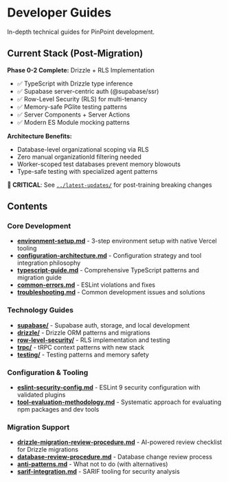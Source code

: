 # Developer Guides

In-depth technical guides for PinPoint development.

## Current Stack (Post-Migration)

**Phase 0-2 Complete:** Drizzle + RLS Implementation

- ✅ TypeScript with Drizzle type inference
- ✅ Supabase server-centric auth (@supabase/ssr)
- ✅ Row-Level Security (RLS) for multi-tenancy
- ✅ Memory-safe PGlite testing patterns
- ✅ Server Components + Server Actions
- ✅ Modern ES Module mocking patterns

**Architecture Benefits:**
- Database-level organizational scoping via RLS
- Zero manual organizationId filtering needed
- Worker-scoped test databases prevent memory blowouts
- Type-safe testing with specialized agent patterns

**🚨 CRITICAL**: See [`../latest-updates/`](../latest-updates/) for post-training breaking changes

## Contents

### Core Development

- **[environment-setup.md](./environment-setup.md)** - 3-step environment setup with native Vercel tooling
- **[configuration-architecture.md](./configuration-architecture.md)** - Configuration strategy and tool integration philosophy
- **[typescript-guide.md](./typescript-guide.md)** - Comprehensive TypeScript patterns and migration guide
- **[common-errors.md](./common-errors.md)** - ESLint violations and fixes
- **[troubleshooting.md](./troubleshooting.md)** - Common development issues and solutions

### Technology Guides

- **[supabase/](./supabase/)** - Supabase auth, storage, and local development
- **[drizzle/](./drizzle/)** - Drizzle ORM patterns and migrations
- **[row-level-security/](./row-level-security/)** - RLS implementation and testing
- **[trpc/](./trpc/)** - tRPC context patterns with new stack
- **[testing/](./testing/)** - Testing patterns and memory safety

### Configuration & Tooling

- **[eslint-security-config.md](./eslint-security-config.md)** - ESLint 9 security configuration with validated plugins
- **[tool-evaluation-methodology.md](./tool-evaluation-methodology.md)** - Systematic approach for evaluating npm packages and dev tools

### Migration Support

- **[drizzle-migration-review-procedure.md](./drizzle-migration-review-procedure.md)** - AI-powered review checklist for Drizzle migrations
- **[database-review-procedure.md](./database-review-procedure.md)** - Database change review process
- **[anti-patterns.md](./anti-patterns.md)** - What not to do (with alternatives)
- **[sarif-integration.md](./sarif-integration.md)** - SARIF tooling for security analysis
